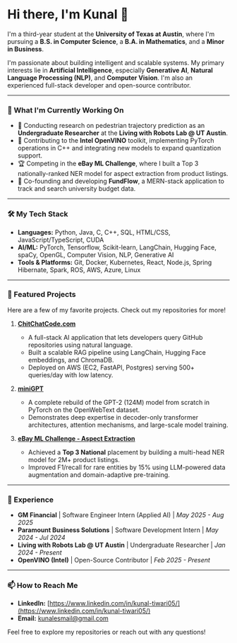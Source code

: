 # Hi there, I'm Kunal 👋

I'm a third-year student at the **University of Texas at Austin**, where I'm pursuing a **B.S. in Computer Science**, a **B.A. in Mathematics**, and a **Minor in Business**.

I'm passionate about building intelligent and scalable systems. My primary interests lie in **Artificial Intelligence**, especially **Generative AI**, **Natural Language Processing (NLP)**, and **Computer Vision**. I'm also an experienced full-stack developer and open-source contributor.

---

### 🚀 What I'm Currently Working On

* 🔬 Conducting research on pedestrian trajectory prediction as an **Undergraduate Researcher** at the **Living with Robots Lab @ UT Austin**.
* 💾 Contributing to the **Intel OpenVINO** toolkit, implementing PyTorch operations in C++ and integrating new models to expand quantization support.
* 🏆 Competing in the **eBay ML Challenge**, where I built a Top 3 nationally-ranked NER model for aspect extraction from product listings.
* 🤝 Co-founding and developing **FundFlow**, a MERN-stack application to track and search university budget data.

---

### 🛠️ My Tech Stack

* **Languages:** Python, Java, C, C++, SQL, HTML/CSS, JavaScript/TypeScript, CUDA
* **AI/ML:** PyTorch, Tensorflow, Scikit-learn, LangChain, Hugging Face, spaCy, OpenGL, Computer Vision, NLP, Generative AI
* **Tools & Platforms:** Git, Docker, Kubernetes, React, Node.js, Spring Hibernate, Spark, ROS, AWS, Azure, Linux

---

### 🌟 Featured Projects

Here are a few of my favorite projects. Check out my repositories for more!

1.  **[ChitChatCode.com](https://github.com/WolfRescom/ChitChatCode)**
    * A full-stack AI application that lets developers query GitHub repositories using natural language.
    * Built a scalable RAG pipeline using LangChain, Hugging Face embeddings, and ChromaDB.
    * Deployed on AWS (EC2, FastAPI, Postgres) serving 500+ queries/day with low latency.

2.  **[miniGPT](https://github.com/WolfRescom/miniGPT)**
    * A complete rebuild of the GPT-2 (124M) model from scratch in PyTorch on the OpenWebText dataset.
    * Demonstrates deep expertise in decoder-only transformer architectures, attention mechanisms, and large-scale model training.

3.  **[eBay ML Challenge - Aspect Extraction](https://github.com/WolfRescom/ebay-ml-challenge)**
    * Achieved a **Top 3 National** placement by building a multi-head NER model for 2M+ product listings.
    * Improved F1/recall for rare entities by 15% using LLM-powered data augmentation and domain-adaptive pre-training.

---

### 💼 Experience

* **GM Financial** | Software Engineer Intern (Applied AI) | *May 2025 - Aug 2025*
* **Paramount Business Solutions** | Software Development Intern | *May 2024 - Jul 2024*
* **Living with Robots Lab @ UT Austin** | Undergraduate Researcher | *Jan 2024 - Present*
* **OpenVINO (Intel)** | Open-Source Contributor | *Feb 2025 - Present*

---

### 📫 How to Reach Me

* **LinkedIn:** [https://www.linkedin.com/in/kunal-tiwari05/](https://www.linkedin.com/in/kunal-tiwari05/)
* **Email:** [kunalesmail@gmail.com](mailto:kunaltiwari2305@gmail.com)

Feel free to explore my repositories or reach out with any questions!
